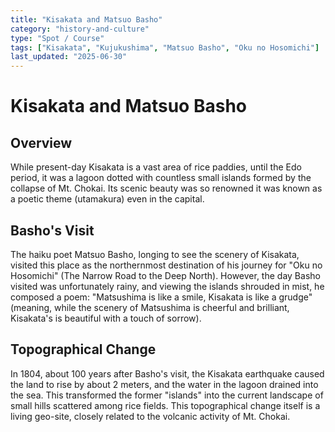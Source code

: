 ```yaml
---
title: "Kisakata and Matsuo Basho"
category: "history-and-culture"
type: "Spot / Course"
tags: ["Kisakata", "Kujukushima", "Matsuo Basho", "Oku no Hosomichi"]
last_updated: "2025-06-30"
---
```


# Kisakata and Matsuo Basho

## Overview
While present-day Kisakata is a vast area of rice paddies, until the Edo period, it was a lagoon dotted with countless small islands formed by the collapse of Mt. Chokai. Its scenic beauty was so renowned it was known as a poetic theme (utamakura) even in the capital.

## Basho's Visit
The haiku poet Matsuo Basho, longing to see the scenery of Kisakata, visited this place as the northernmost destination of his journey for "Oku no Hosomichi" (The Narrow Road to the Deep North). However, the day Basho visited was unfortunately rainy, and viewing the islands shrouded in mist, he composed a poem: "Matsushima is like a smile, Kisakata is like a grudge" (meaning, while the scenery of Matsushima is cheerful and brilliant, Kisakata's is beautiful with a touch of sorrow).

## Topographical Change
In 1804, about 100 years after Basho's visit, the Kisakata earthquake caused the land to rise by about 2 meters, and the water in the lagoon drained into the sea. This transformed the former "islands" into the current landscape of small hills scattered among rice fields. This topographical change itself is a living geo-site, closely related to the volcanic activity of Mt. Chokai.